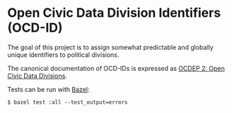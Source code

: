 # Open Civic Data Division Identifiers (OCD-ID)

The goal of this project is to assign somewhat predictable and globally unique identifiers to political divisions.

The canonical documentation of OCD-IDs is expressed as [OCDEP 2: Open Civic Data Divisions](https://github.com/opencivicdata/docs.opencivicdata.org/blob/master/proposals/0002.rst).

Tests can be run with [Bazel](https://bazel.build/):

```
$ bazel test :all --test_output=errors
```
